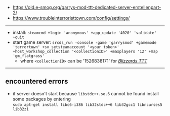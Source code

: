 + https://old.e-smog.org/garrys-mod-ttt-dedicated-server-erstellenpart-2/
+ https://www.troubleinterroristtown.com/config/settings/

---

+ install: `steamcmd +login 'anonymous' +app_update '4020' 'validate' +quit`
+ start game server: `srcds_run -console -game 'garrysmod' +gamemode 'terrortown' +sv_setsteamaccount '<your token>' +host_workshop_collection '<collectionID>' +maxplayers '12' +map 'gm_flatgrass'`
  + where `<collectionID>` can be '1526838171' for [*Blizzards TTT*](https://steamcommunity.com/sharedfiles/filedetails/?id=1526838171)

---

## encountered errors

+ if server doesn't start because `libstdc++.so.6` cannot be found install some packages by entering  
  `sudo apt-get install libc6-i386 lib32stdc++6 lib32gcc1 libncurses5 lib32z1`
